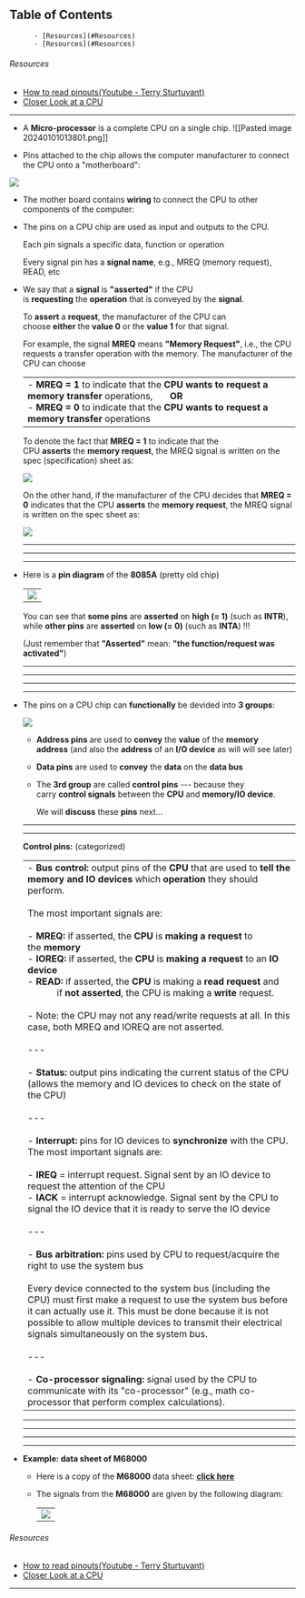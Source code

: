## Table of Contents

          - [Resources](#Resources)
          - [Resources](#Resources)

###### Resources
- [How to read pinouts(Youtube - Terry Sturtuvant)](https://www.youtube.com/watch?v=x4QgTwWuhdM)
- [Closer Look at a CPU](https://www.cs.emory.edu/~cheung/Courses/355/Syllabus/5-bus/CPU.html)    
___

- A **Micro-processor** is a complete CPU on a single chip.
![[Pasted image 20240101013801.png]]


- Pins attached to the chip allows the computer manufacturer to connect the CPU onto a "motherboard":

![](https://www.cs.emory.edu/~cheung/Courses/355/Syllabus/5-bus/motherboard.gif)


- The mother board contains **wiring** to connect the CPU to other components of the computer:

    
    
- The pins on a CPU chip are used as input and outputs to the CPU.
    
    Each pin signals a specific data, function or operation
    
    Every signal pin has a **signal name**, e.g., MREQ (memory request), READ, etc
    
- We say that a **signal** is **"asserted"** if the CPU is **requesting** the **operation** that is conveyed by the **signal**.
    
    To **assert** a **request**, the manufacturer of the CPU can choose **either** the **value 0** or the **value 1** for that signal.
    
    For example, the signal **MREQ** means **"Memory Request"**, i.e., the CPU requests a transfer operation with the memory. The manufacturer of the CPU can choose
    
    |   |
    |---|
    |- **MREQ = 1** to indicate that the **CPU wants to request a memory transfer** operations,       **OR**      <br>- **MREQ = 0** to indicate that the **CPU wants to request a memory transfer** operations|
    
    To denote the fact that **MREQ = 1** to indicate that the CPU **asserts** the **memory request**, the MREQ signal is written on the spec (specification) sheet as:
    
    ![](https://www.cs.emory.edu/~cheung/Courses/355/Syllabus/5-bus/assert1.gif)
    
    On the other hand, if the manufacturer of the CPU decides that **MREQ = 0** indicates that the CPU **asserts** the **memory request**, the MREQ signal is written on the spec sheet as:
    
    ![](https://www.cs.emory.edu/~cheung/Courses/355/Syllabus/5-bus/assert2.gif)
    
    ---
    
    ---
    
    ---
    
- Here is a **pin diagram** of the **8085A** (pretty old chip)
    
    |   |
    |---|
    |![](https://www.cs.emory.edu/~cheung/Courses/355/Syllabus/5-bus/FIGS/pin_diagram.jpg)|
    
    You can see that **some pins** are **asserted** on **high (= 1)** (such as **INTR**), while **other pins** are **asserted** on **low (= 0)** (such as **INTA**) !!!
    
    (Just remember that **"Asserted"** mean: **"the function/request was activated"**)
    
    ---
    
    ---
    
    ---
    
    ---
    
- The pins on a CPU chip can **functionally** be devided into **3 groups**:
    
    ![](https://www.cs.emory.edu/~cheung/Courses/355/Syllabus/5-bus/pins.gif)
    
    - **Address pins** are used to **convey** the **value** of the **memory address** (and also the **address** of an **I/O device** as will will see later)
        
    - **Data pins** are used to **convey** the **data** on the **data bus**
        
    - The **3rd group** are called **control pins** --- because they carry **control signals** between the **CPU** and **memory/IO device**.
        
        We will **discuss** these **pins** next...
        
    
    ---
    
    ---
    
    **Control pins:** (categorized)
    
    |   |
    |---|
    |- **Bus control:** output pins of the **CPU** that are used to **tell the memory and IO devices** which **operation** they should perform.<br>    <br>    The most important signals are:<br>    <br>    - **MREQ:** if asserted, the **CPU** is **making a request** to the **memory**<br>    - **IOREQ:** if asserted, the **CPU** is **making a request** to an **IO device**<br>    - **READ:** if asserted, the **CPU** is making a **read request** and  <br>                    if **not asserted**, the CPU is making a **write** request.<br>        <br>    - Note: the CPU may not any read/write requests at all. In this case, both MREQ and IOREQ are not asserted.<br>    <br>    ---<br>    <br>- **Status:** output pins indicating the current status of the CPU (allows the memory and IO devices to check on the state of the CPU)<br>    <br>    ---<br>    <br>- **Interrupt:** pins for IO devices to **synchronize** with the CPU. The most important signals are:<br>    <br>    - **IREQ** = interrupt request. Signal sent by an IO device to request the attention of the CPU<br>    - **IACK** = interrupt acknowledge. Signal sent by the CPU to signal the IO device that it is ready to serve the IO device<br>    <br>    ---<br>    <br>- **Bus arbitration:** pins used by CPU to request/acquire the right to use the system bus<br>    <br>    Every device connected to the system bus (including the CPU) must first make a request to use the system bus before it can actually use it. This must be done because it is not possible to allow multiple devices to transmit their electrical signals simultaneously on the system bus.<br>    <br>    ---<br>    <br>- **Co-processor signaling:** signal used by the CPU to communicate with its "co-processor" (e.g., math co-processor that perform complex calculations).|
    
    ---
    
    ---
    
    ---
    
    ---
    
- **Example: data sheet of M68000**
    
    - Here is a copy of the **M68000** data sheet: [**click here**](https://www.cs.emory.edu/~cheung/Courses/355/Syllabus/5-bus/Docs/M68000.pdf)
        
    - The signals from the **M68000** are given by the following diagram:
        
        |   |
        |---|
        |![](https://www.cs.emory.edu/~cheung/Courses/355/Syllabus/5-bus/FIGS/M68000.png)



###### Resources
- [How to read pinouts(Youtube - Terry Sturtuvant)](https://www.youtube.com/watch?v=x4QgTwWuhdM)
- [Closer Look at a CPU](https://www.cs.emory.edu/~cheung/Courses/355/Syllabus/5-bus/CPU.html)    
___
